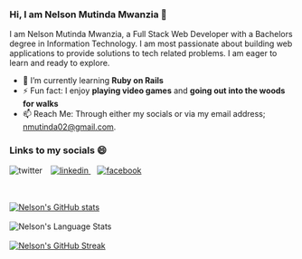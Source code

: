 ### Hi, I am Nelson Mutinda Mwanzia 👋

<!-- <a href="URL_REDIRECT" target="blank"><img align="center" src="URL_TO_YOUR_IMAGE" height="100" /></a> -->

I am Nelson Mutinda Mwanzia, a Full Stack Web Developer with a Bachelors degree in Information Technology. I am most passionate about building web applications to provide solutions to tech related problems. I am eager to learn and ready to explore. 

- 🌱 I’m currently learning **Ruby on Rails**
- ⚡ Fun fact: I enjoy **playing video games** and **going out into the woods for walks**
- 📫 Reach Me: Through either my socials or via my email address; nmutinda02@gmail.com.
### Links to my socials 😄
<p align="left">
    <a href="https://twitter.com/mu_tinda">
        <img align="left" alt="twitter" src="https://img.shields.io/badge/Twitter-1DA1F2?style=for-the-badge&logo=twitter&logoColor=white" />
    </a>&nbsp;&nbsp;
    <a href="https://www.linkedin.com/in/nelson-mwanzia/">
        <img align="" alt="linkedin" src="https://img.shields.io/badge/LinkedIn-0077B5?style=for-the-badge&logo=linkedin&logoColor=white" />
    </a>&nbsp;&nbsp;
    <a href="https://web.facebook.com/bonzaicf">
        <img align="" alt="facebook" src="https://img.shields.io/badge/Facebook-1877F2?style=for-the-badge&logo=facebook&logoColor=white" />
    </a>
</p>

<br/><br/>
[![Nelson's GitHub stats](https://github-readme-stats.vercel.app/api?username=nelsonmutindamwanzia&show_icons=true&theme=radical)](https://github.com/anuraghazra/github-readme-stats)
<br/><br/>
![Nelson's Language Stats](https://github-readme-stats.anuraghazra1.vercel.app/api/top-langs/?username=nelsonmutindamwanzia&layout=compact&theme=radical)
<br/><br/>
[![Nelson's GitHub Streak](https://streak-stats.demolab.com/?user=nelsonmutindamwanzia&theme=radical)](https://git.io/streak-stats)
